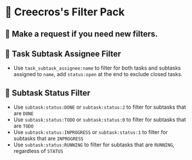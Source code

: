 # :toilet: Creecros's Filter Pack

## :raising_hand: Make a request if you need new filters.

## :nail_care: Task Subtask Assignee Filter

- Use `task_subtask_assignee:name` to filter for both tasks and subtasks assigned to `name`, add `status:open` at the end to exclude closed tasks.

## :japanese_ogre: Subtask Status Filter

- Use `subtask:status:DONE` or `subtask:status:2` to filter for subtasks that are `DONE`
- Use `subtask:status:TODO` or `subtask:status:0` to filter for subtasks that are `TODO`
- Use `subtask:status:INPROGRESS` or `subtask:status:1` to filter for subtasks that are `INPROGRESS`
- Use `subtask:status:RUNNING` to filter for subtasks that are `RUNNING`, regardless of `STATUS`

